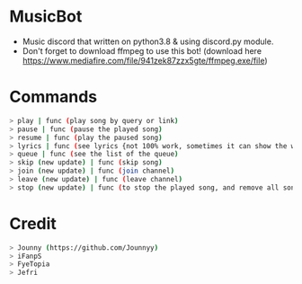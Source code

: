 # MusicBot
- Music discord that written on python3.8 & using discord.py module.
- Don't forget to download ffmpeg to use this bot! (download here https://www.mediafire.com/file/941zek87zzx5gte/ffmpeg.exe/file)

# Commands
```bash
> play | func (play song by query or link)
> pause | func (pause the played song)
> resume | func (play the paused song)
> lyrics | func (see lyrics {not 100% work, sometimes it can show the wrong lyrics})
> queue | func (see the list of the queue)
> skip (new update) | func (skip song)
> join (new update) | func (join channel)
> leave (new update) | func (leave channel)
> stop (new update) | func (to stop the played song, and remove all song from queue)
```

# Credit
```bash
> Jounny (https://github.com/Jounnyy)
> iFanpS
> FyeTopia
> Jefri
```
